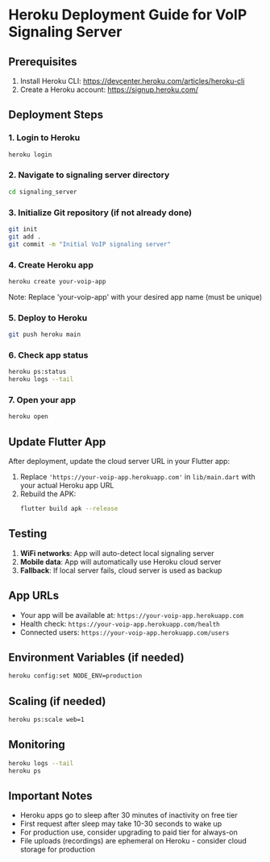 # Heroku Deployment Guide for VoIP Signaling Server

## Prerequisites
1. Install Heroku CLI: https://devcenter.heroku.com/articles/heroku-cli
2. Create a Heroku account: https://signup.heroku.com/

## Deployment Steps

### 1. Login to Heroku
```bash
heroku login
```

### 2. Navigate to signaling server directory
```bash
cd signaling_server
```

### 3. Initialize Git repository (if not already done)
```bash
git init
git add .
git commit -m "Initial VoIP signaling server"
```

### 4. Create Heroku app
```bash
heroku create your-voip-app
```
Note: Replace 'your-voip-app' with your desired app name (must be unique)

### 5. Deploy to Heroku
```bash
git push heroku main
```

### 6. Check app status
```bash
heroku ps:status
heroku logs --tail
```

### 7. Open your app
```bash
heroku open
```

## Update Flutter App

After deployment, update the cloud server URL in your Flutter app:

1. Replace `'https://your-voip-app.herokuapp.com'` in `lib/main.dart` with your actual Heroku app URL
2. Rebuild the APK:
   ```bash
   flutter build apk --release
   ```

## Testing

1. **WiFi networks**: App will auto-detect local signaling server
2. **Mobile data**: App will automatically use Heroku cloud server
3. **Fallback**: If local server fails, cloud server is used as backup

## App URLs
- Your app will be available at: `https://your-voip-app.herokuapp.com`
- Health check: `https://your-voip-app.herokuapp.com/health`
- Connected users: `https://your-voip-app.herokuapp.com/users`

## Environment Variables (if needed)
```bash
heroku config:set NODE_ENV=production
```

## Scaling (if needed)
```bash
heroku ps:scale web=1
```

## Monitoring
```bash
heroku logs --tail
heroku ps
```

## Important Notes
- Heroku apps go to sleep after 30 minutes of inactivity on free tier
- First request after sleep may take 10-30 seconds to wake up
- For production use, consider upgrading to paid tier for always-on
- File uploads (recordings) are ephemeral on Heroku - consider cloud storage for production

